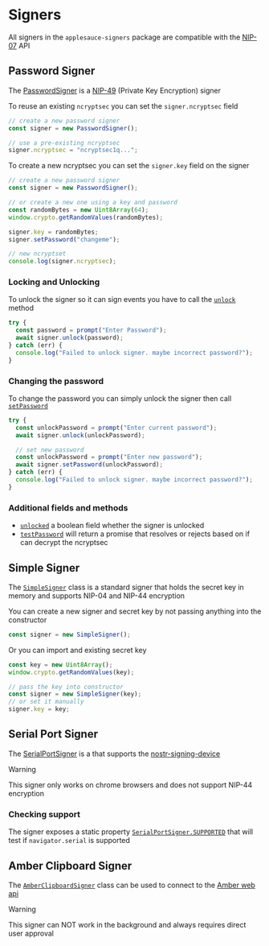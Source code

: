 # Signers

All signers in the `applesauce-signers` package are compatible with the [NIP-07](https://github.com/nostr-protocol/nips/blob/master/07.md) API

## Password Signer

The [PasswordSigner](https://hzrd149.github.io/applesauce/typedoc/classes/applesauce_signers.PasswordSigner.html) is a [NIP-49](https://github.com/nostr-protocol/nips/blob/master/49.md) (Private Key Encryption) signer

To reuse an existing `ncryptsec` you can set the `signer.ncryptsec` field

```ts
// create a new password signer
const signer = new PasswordSigner();

// use a pre-existing ncryptsec
signer.ncryptsec = "ncryptsec1q...";
```

To create a new ncryptsec you can set the `signer.key` field on the signer

```ts
// create a new password signer
const signer = new PasswordSigner();

// or create a new one using a key and password
const randomBytes = new Uint8Array(64);
window.crypto.getRandomValues(randomBytes);

signer.key = randomBytes;
signer.setPassword("changeme");

// new ncryptset
console.log(signer.ncryptsec);
```

### Locking and Unlocking

To unlock the signer so it can sign events you have to call the [`unlock`](https://hzrd149.github.io/applesauce/typedoc/classes/applesauce_signers.PasswordSigner.html#unlock) method

```ts
try {
  const password = prompt("Enter Password");
  await signer.unlock(password);
} catch (err) {
  console.log("Failed to unlock signer. maybe incorrect password?");
}
```

### Changing the password

To change the password you can simply unlock the signer then call [`setPassword`](https://hzrd149.github.io/applesauce/typedoc/classes/applesauce_signers.PasswordSigner.html#setPassword)

```ts
try {
  const unlockPassword = prompt("Enter current password");
  await signer.unlock(unlockPassword);

  // set new password
  const unlockPassword = prompt("Enter new password");
  await signer.setPassword(unlockPassword);
} catch (err) {
  console.log("Failed to unlock signer. maybe incorrect password?");
}
```

### Additional fields and methods

- [`unlocked`](https://hzrd149.github.io/applesauce/typedoc/classes/applesauce_signers.PasswordSigner.html#unlocked) a boolean field whether the signer is unlocked
- [`testPassword`](https://hzrd149.github.io/applesauce/typedoc/classes/applesauce_signers.PasswordSigner.html#testPassword) will return a promise that resolves or rejects based on if can decrypt the ncryptsec

## Simple Signer

The [`SimpleSigner`](https://hzrd149.github.io/applesauce/typedoc/classes/applesauce_signers.SimpleSigner.html) class is a standard signer that holds the secret key in memory and supports NIP-04 and NIP-44 encryption

You can create a new signer and secret key by not passing anything into the constructor

```ts
const signer = new SimpleSigner();
```

Or you can import and existing secret key

```ts
const key = new Uint8Array();
window.crypto.getRandomValues(key);

// pass the key into constructor
const signer = new SimpleSigner(key);
// or set it manually
signer.key = key;
```

## Serial Port Signer

The [SerialPortSigner](https://hzrd149.github.io/applesauce/typedoc/classes/applesauce_signers.SerialPortSigner.html) is a that supports the [nostr-signing-device](https://github.com/lnbits/nostr-signing-device)

> [!WARNING]
> This signer only works on chrome browsers and does not support NIP-44 encryption

### Checking support

The signer exposes a static property [`SerialPortSigner.SUPPORTED`](https://hzrd149.github.io/applesauce/typedoc/classes/applesauce_signers.SerialPortSigner.html#SUPPORTED) that will test if `navigator.serial` is supported

## Amber Clipboard Signer

The [`AmberClipboardSigner`](https://hzrd149.github.io/applesauce/typedoc/classes/applesauce_signers.AmberClipboardSigner.html) class can be used to connect to the [Amber web api](https://github.com/greenart7c3/Amber/blob/master/docs/web-apps.md)

> [!WARNING]
> This signer can NOT work in the background and always requires direct user approval
